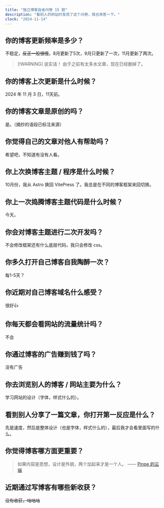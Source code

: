 ```yaml
---
title: "独立博客自省问卷 15 题"
description: "看别人的网站时发现了这个问卷，我也来答一下。"
clock: "2024-11-14"
---
```


## 你的博客更新频率是多少？

不稳定，~~反正一般很慢~~。8月更新了5次，9月只更新了一次，11月更新了两次。

> [!WARNING] 说实话！
> 由于之前有太多水文章，现在已经删掉了。

## 你的博客上次更新是什么时候？

2024 年 11 月 3 日，11天前。

## 你的博客文章是原创的吗？

是。（摘抄的语段已标注来源）

## 你觉得自己的文章对他人有帮助吗？

希望吧，不知道有没有人看。

## 你上次换博客主题 / 程序是什么时候？

10月份，我从 Astro 换回 VitePress 了。我总是在不同的博客框架来回切换。

## 你上一次捣腾博客主题代码是什么时候？

今天。

## 你会对博客主题进行二次开发吗？

不会修改框架还有什么底层代码，我只会修改 css。

## 你多久打开自己博客自我陶醉一次？

每1-5天？

## 你近期对自己博客域名什么感受？

很好👍

## 你每天都会看网站的流量统计吗？

不会

## 你通过博客的广告赚到钱了吗？

没有广告

## 你去浏览别人的博客 / 网站主要为什么？

学习网站的设计（字体，样式什么的）。

## 看到别人分享了一篇文章，你打开第一反应是什么？

先是速度，然后是整体设计（也是字体，样式什么的），最后我才会看里面写的什么。

## 你觉得博客哪方面更重要？

> 如果内容是思想，设计是外貌，两个加起来才是一个人。
> —— [Pinpe 的云端](https://blog.pinpe.top/3531/)

## 近期通过写博客有哪些新收获？

~~没有收获，咕咕咕~~
